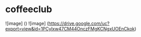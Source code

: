 # coffeeclub
![image] ()
![image] (https://drive.google.com/uc?export=view&id=1PCylxw47CM44OnczFMgKCNgxUOEnCkok)
